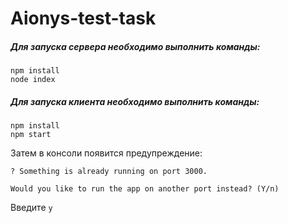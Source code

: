 # Aionys-test-task

##### Для запуска сервера необходимо выполнить команды:
```
npm install
node index
```

##### Для запуска клиента необходимо выполнить команды:
```
npm install
npm start
```
Затем в консоли появится предупреждение: 
```
? Something is already running on port 3000.

Would you like to run the app on another port instead? (Y/n)
```
Введите `y`
